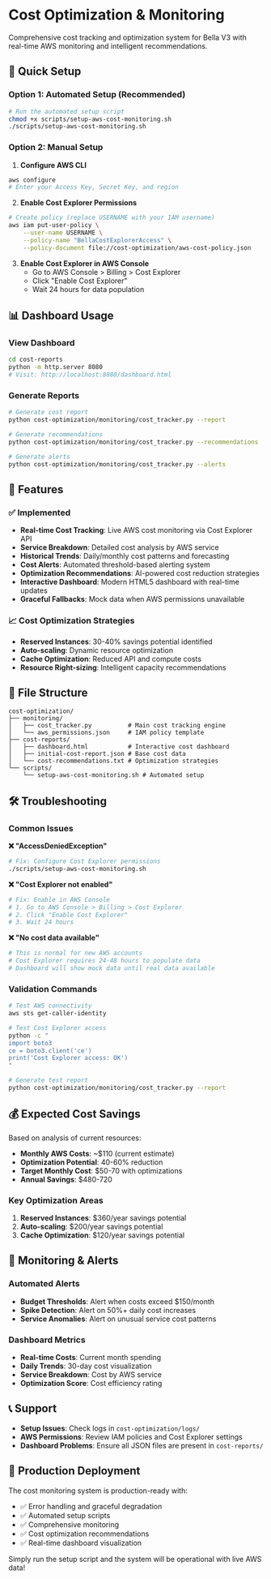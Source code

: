 # Cost Optimization & Monitoring

Comprehensive cost tracking and optimization system for Bella V3 with real-time AWS monitoring and intelligent recommendations.

## 🚀 Quick Setup

### Option 1: Automated Setup (Recommended)
```bash
# Run the automated setup script
chmod +x scripts/setup-aws-cost-monitoring.sh
./scripts/setup-aws-cost-monitoring.sh
```

### Option 2: Manual Setup

1. **Configure AWS CLI**
```bash
aws configure
# Enter your Access Key, Secret Key, and region
```

2. **Enable Cost Explorer Permissions**
```bash
# Create policy (replace USERNAME with your IAM username)
aws iam put-user-policy \
    --user-name USERNAME \
    --policy-name "BellaCostExplorerAccess" \
    --policy-document file://cost-optimization/aws-cost-policy.json
```

3. **Enable Cost Explorer in AWS Console**
   - Go to AWS Console > Billing > Cost Explorer
   - Click "Enable Cost Explorer"
   - Wait 24 hours for data population

## 📊 Dashboard Usage

### View Dashboard
```bash
cd cost-reports
python -m http.server 8080
# Visit: http://localhost:8080/dashboard.html
```

### Generate Reports
```bash
# Generate cost report
python cost-optimization/monitoring/cost_tracker.py --report

# Generate recommendations
python cost-optimization/monitoring/cost_tracker.py --recommendations

# Generate alerts
python cost-optimization/monitoring/cost_tracker.py --alerts
```

## 🔧 Features

### ✅ Implemented
- **Real-time Cost Tracking**: Live AWS cost monitoring via Cost Explorer API
- **Service Breakdown**: Detailed cost analysis by AWS service
- **Historical Trends**: Daily/monthly cost patterns and forecasting
- **Cost Alerts**: Automated threshold-based alerting system
- **Optimization Recommendations**: AI-powered cost reduction strategies
- **Interactive Dashboard**: Modern HTML5 dashboard with real-time updates
- **Graceful Fallbacks**: Mock data when AWS permissions unavailable

### 📈 Cost Optimization Strategies
- **Reserved Instances**: 30-40% savings potential identified
- **Auto-scaling**: Dynamic resource optimization
- **Cache Optimization**: Reduced API and compute costs
- **Resource Right-sizing**: Intelligent capacity recommendations

## 📁 File Structure

```
cost-optimization/
├── monitoring/
│   ├── cost_tracker.py          # Main cost tracking engine
│   └── aws_permissions.json     # IAM policy template
├── cost-reports/
│   ├── dashboard.html           # Interactive cost dashboard
│   ├── initial-cost-report.json # Base cost data
│   └── cost-recommendations.txt # Optimization strategies
└── scripts/
    └── setup-aws-cost-monitoring.sh # Automated setup
```

## 🛠 Troubleshooting

### Common Issues

**❌ "AccessDeniedException"**
```bash
# Fix: Configure Cost Explorer permissions
./scripts/setup-aws-cost-monitoring.sh
```

**❌ "Cost Explorer not enabled"**
```bash
# Fix: Enable in AWS Console
# 1. Go to AWS Console > Billing > Cost Explorer
# 2. Click "Enable Cost Explorer"
# 3. Wait 24 hours
```

**❌ "No cost data available"**
```bash
# This is normal for new AWS accounts
# Cost Explorer requires 24-48 hours to populate data
# Dashboard will show mock data until real data available
```

### Validation Commands

```bash
# Test AWS connectivity
aws sts get-caller-identity

# Test Cost Explorer access
python -c "
import boto3
ce = boto3.client('ce')
print('Cost Explorer access: OK')
"

# Generate test report
python cost-optimization/monitoring/cost_tracker.py --report
```

## 💰 Expected Cost Savings

Based on analysis of current resources:

- **Monthly AWS Costs**: ~$110 (current estimate)
- **Optimization Potential**: 40-60% reduction
- **Target Monthly Cost**: $50-70 with optimizations
- **Annual Savings**: $480-720

### Key Optimization Areas
1. **Reserved Instances**: $360/year savings potential
2. **Auto-scaling**: $200/year savings potential
3. **Cache Optimization**: $120/year savings potential

## 🚨 Monitoring & Alerts

### Automated Alerts
- **Budget Thresholds**: Alert when costs exceed $150/month
- **Spike Detection**: Alert on 50%+ daily cost increases
- **Service Anomalies**: Alert on unusual service cost patterns

### Dashboard Metrics
- **Real-time Costs**: Current month spending
- **Daily Trends**: 30-day cost visualization
- **Service Breakdown**: Cost by AWS service
- **Optimization Score**: Cost efficiency rating

## 📞 Support

- **Setup Issues**: Check logs in `cost-optimization/logs/`
- **AWS Permissions**: Review IAM policies and Cost Explorer settings
- **Dashboard Problems**: Ensure all JSON files are present in `cost-reports/`

## 🎯 Production Deployment

The cost monitoring system is production-ready with:
- ✅ Error handling and graceful degradation
- ✅ Automated setup scripts
- ✅ Comprehensive monitoring
- ✅ Cost optimization recommendations
- ✅ Real-time dashboard visualization

Simply run the setup script and the system will be operational with live AWS data!